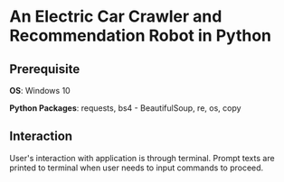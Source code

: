 # An Electric Car Crawler and Recommendation Robot in Python

## Prerequisite

**OS**: Windows 10

**Python Packages**: requests, bs4 - BeautifulSoup, re, os, copy

## Interaction

User's interaction with application is through terminal. Prompt texts are printed to terminal when user needs to input commands to proceed.

